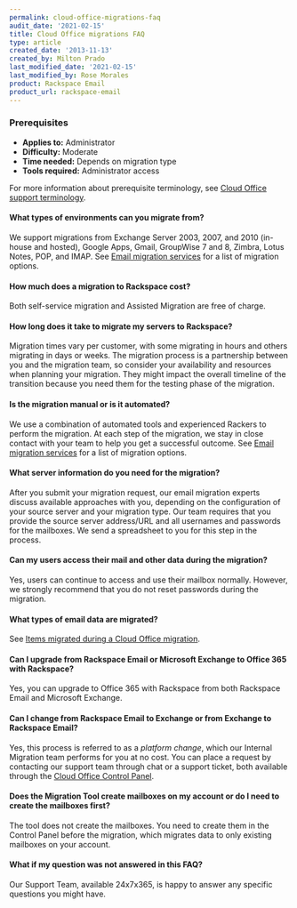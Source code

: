 ```yaml
---
permalink: cloud-office-migrations-faq
audit_date: '2021-02-15'
title: Cloud Office migrations FAQ
type: article
created_date: '2013-11-13'
created_by: Milton Prado
last_modified_date: '2021-02-15'
last_modified_by: Rose Morales
product: Rackspace Email
product_url: rackspace-email
---
```


### Prerequisites

- **Applies to:** Administrator
- **Difficulty:** Moderate
- **Time needed:** Depends on migration type
- **Tools required:** Administrator access

For more information about prerequisite terminology, see [Cloud Office support terminology](/support/how-to/cloud-office-support-terminology/).

#### What types of environments can you migrate from?

We support migrations from Exchange Server 2003, 2007, and 2010 (in-house and hosted), Google Apps, Gmail,
GroupWise 7 and 8, Zimbra, Lotus Notes, POP, and IMAP. See [Email migration services](/support/how-to/email-migration-services)
for a list of migration options.

#### How much does a migration to Rackspace cost?

Both self-service migration and Assisted Migration are free of charge.

#### How long does it take to migrate my servers to Rackspace?

Migration times vary per customer, with some migrating in hours and others migrating in days or weeks. The migration process
is a partnership between you and the migration team, so consider your availability and resources when planning your
migration. They might impact the overall timeline of the transition because you need them for the testing phase of
the migration.

#### Is the migration manual or is it automated?

We use a combination of automated tools and experienced Rackers to perform the migration. At each step of the migration,
we stay in close contact with your team to help you get a successful outcome.  See
[Email migration services](/support/how-to/email-migration-services) for a list of migration options.

#### What server information do you need for the migration?

After you submit your migration request, our email migration experts discuss available approaches with you, depending
on the configuration of your source server and your migration type. Our team requires that you provide the source
server address/URL and all usernames and passwords for the mailboxes. We send a spreadsheet to you for this step in the process.

#### Can my users access their mail and other data during the migration?

Yes, users can continue to access and use their mailbox normally. However, we strongly recommend that you do not
reset passwords during the migration.

#### What types of email data are migrated?

See [Items migrated during a Cloud Office migration](/support/how-to/items-migrated-during-an-cloud-office-migration).

#### Can I upgrade from Rackspace Email or Microsoft Exchange to Office 365 with Rackspace?

Yes, you can upgrade to Office 365 with Rackspace from both Rackspace Email and Microsoft Exchange.

#### Can I change from Rackspace Email to Exchange or from Exchange to Rackspace Email?

Yes, this process is referred to as a *platform change*, which our Internal Migration team performs for you at
no cost. You can place a request by contacting our support team through chat or a support ticket, both available
through the [Cloud Office Control Panel](https://cp.rackspace.com/).

#### Does the Migration Tool create mailboxes on my account or do I need to create the mailboxes first?

The tool does not create the mailboxes. You need to create them in the Control Panel before the migration, which
migrates data to only existing mailboxes on your account.

#### What if my question was not answered in this FAQ?

Our Support Team, available 24x7x365, is happy to answer any specific questions you might have.
